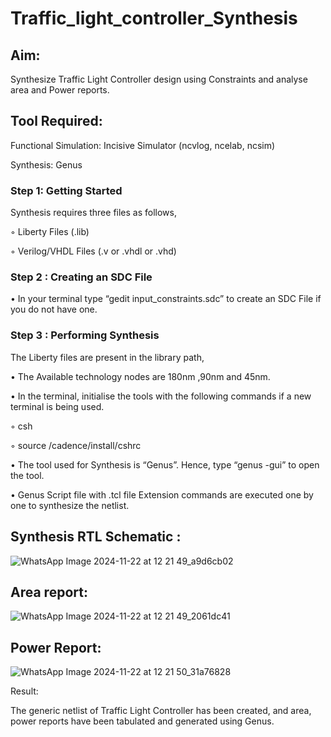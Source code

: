 # Traffic_light_controller_Synthesis

## Aim:

Synthesize Traffic Light Controller design using Constraints and analyse area and Power reports.

## Tool Required:

Functional Simulation: Incisive Simulator (ncvlog, ncelab, ncsim)

Synthesis: Genus

### Step 1: Getting Started

Synthesis requires three files as follows,

◦ Liberty Files (.lib)

◦ Verilog/VHDL Files (.v or .vhdl or .vhd)

### Step 2 : Creating an SDC File

•	In your terminal type “gedit input_constraints.sdc” to create an SDC File if you do not have one.

### Step 3 : Performing Synthesis

The Liberty files are present in the library path,

• The Available technology nodes are 180nm ,90nm and 45nm.

• In the terminal, initialise the tools with the following commands if a new terminal is being used.

◦ csh

◦ source /cadence/install/cshrc

• The tool used for Synthesis is “Genus”. Hence, type “genus -gui” to open the tool.

• Genus Script file with .tcl file Extension commands are executed one by one to synthesize the netlist.

## Synthesis RTL Schematic :
![WhatsApp Image 2024-11-22 at 12 21 49_a9d6cb02](https://github.com/user-attachments/assets/c05a0226-aafe-4f20-bc4d-1c5fa06c6109)

## Area report:
![WhatsApp Image 2024-11-22 at 12 21 49_2061dc41](https://github.com/user-attachments/assets/2426a6c4-71ca-4d8d-a85a-884a868c5195)

## Power Report:
![WhatsApp Image 2024-11-22 at 12 21 50_31a76828](https://github.com/user-attachments/assets/6c0ceb8e-4ebf-412b-9844-4f76a0576f3e)

Result:

The generic netlist of Traffic Light Controller has been created, and area, power reports have been tabulated and generated using Genus.
